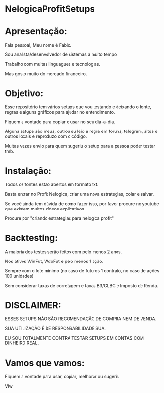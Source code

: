 # NelogicaProfitSetups

# Apresentação:

Fala pessoal, Meu nome é Fabio.

Sou analista/desenvolvedor de sistemas a muito tempo.

Trabalho com muitas linguagues e tecnologias.

Mas gosto muito do mercado financeiro.


# Objetivo:

Esse repositório tem vários setups que vou testando e deixando o fonte, regras e alguns gráficos para ajudar no entendimento.

Fiquem a vontade para copiar e usar no seu dia-a-dia.

Alguns setups são meus, outros eu leio a regra em foruns, telegram, sites e outros locais e reproduzo com o código.

Muitas vezes envio para quem sugeriu o setup para a pessoa poder testar tmb.


# Instalação:

Todos os fontes estão abertos em formato txt. 

Basta entrar no Profit Nelogica, criar uma nova estrategias, colar e salvar.

Se você ainda tem dúvida de como fazer isso, por favor procure no youtube que existem muitos vídeos explicativos.

Procure por "criando estrategias para nelogica profit"


# Backtesting:

A maioria dos testes serão feitos com pelo menos 2 anos.

Nos ativos WinFut, WdoFut e pelo menos 1 ação.

Sempre com o lote mínimo (no caso de futuros 1 contrato, no caso de ações 100 unidades)

Sem considerar taxas de corretagem e taxas B3/CLBC e Imposto de Renda.


# DISCLAIMER:

ESSES SETUPS NÃO SÃO RECOMENDAÇÃO DE COMPRA NEM DE VENDA.

SUA UTILIZAÇÃO É DE RESPONSABILIDADE SUA.

EU SOU TOTALMENTE CONTRA TESTAR SETUPS EM CONTAS COM DINHEIRO REAL.


# Vamos que vamos:

Fiquem a vontade para usar, copiar, melhorar ou sugerir.

Vlw
